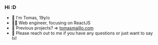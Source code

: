 ### Hi :D

- 👋 I'm Tomas, 19y/o <br/>
- 👨‍💻 Web engineer, focusing on ReactJS <br/>
- 🧱 Previous projects? => [tomasmaillo.com](https://tomasmaillo.com/) <br/>
- 💬 Please reach out to me if you have any questions or just want to say hi! <br/>
